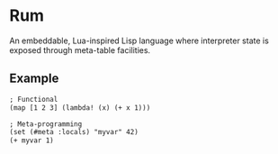 # Rum

An embeddable, Lua-inspired Lisp language where interpreter state is exposed
through meta-table facilities.

## Example

```txt
; Functional
(map [1 2 3] (lambda! (x) (+ x 1)))

; Meta-programming
(set (#meta :locals) "myvar" 42)
(+ myvar 1)

```
